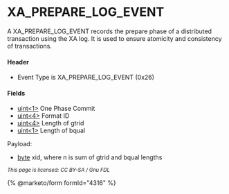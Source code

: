 
# XA_PREPARE_LOG_EVENT

A XA_PREPARE_LOG_EVENT records the prepare phase of a distributed transaction using the XA log. It is used to ensure atomicity and consistency of transactions.


#### Header


* Event Type is XA_PREPARE_LOG_EVENT (0x26)


#### Fields


* [uint<1>](../protocol-data-types.md#fixed-length-integers) One Phase Commit
* [uint<4>](../protocol-data-types.md#fixed-length-integers) Format ID
* [uint<4>](../protocol-data-types.md#fixed-length-integers) Length of gtrid
* [uint<1>](../protocol-data-types.md#fixed-length-integers) Length of bqual


Payload:


* [byte<n>](../protocol-data-types.md#fixed-length-bytes) xid, where n is sum of gtrid and bqual lengths


<sub>_This page is licensed: CC BY-SA / Gnu FDL_</sub>


{% @marketo/form formId="4316" %}
